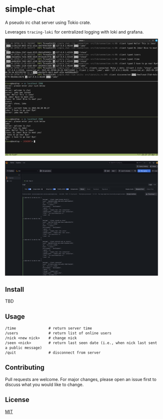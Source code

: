 # simple-chat

A pseudo irc chat server using Tokio crate.

Leverages `tracing-loki` for centralized logging with loki and grafana.

![alt text](chat.png)

![alt text](grafana.png)

## Install

TBD

## Usage

```console
/time               # return server time
/users              # return list of online users
/nick <new nick>    # change nick
/seen <nick>        # return last seen date (i.e., when nick last sent a public message)
/quit               # disconnect from server
```

## Contributing

Pull requests are welcome. For major changes, please open an issue first to discuss what you would like to change.

## License

[MIT](https://github.com/smehlhoff/simple-chat/blob/master/LICENSE)
